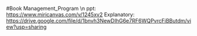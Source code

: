 #Book Management_Program
\n
ppt: https://www.miricanvas.com/v/1245xv2
Explanatory: https://drive.google.com/file/d/1bnvh3NewDIhG6e7RF6WQPvrcFiBButdm/view?usp=sharing
